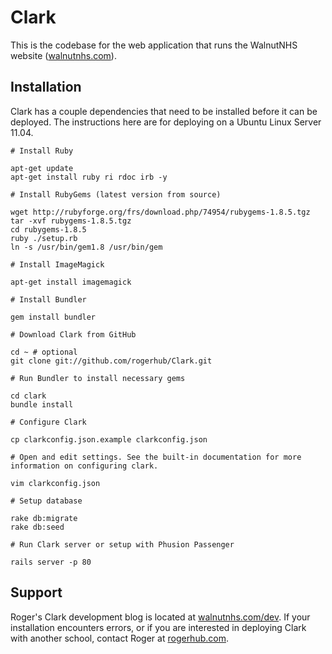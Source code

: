 Clark
=====

This is the codebase for the web application that runs the WalnutNHS website ([walnutnhs.com](http://walnutnhs.com/)).

Installation
------------

Clark has a couple dependencies that need to be installed before it can be deployed. The instructions here are for deploying on a Ubuntu Linux Server 11.04.

    # Install Ruby

    apt-get update
    apt-get install ruby ri rdoc irb -y

    # Install RubyGems (latest version from source)

    wget http://rubyforge.org/frs/download.php/74954/rubygems-1.8.5.tgz
    tar -xvf rubygems-1.8.5.tgz
    cd rubygems-1.8.5
    ruby ./setup.rb
    ln -s /usr/bin/gem1.8 /usr/bin/gem

    # Install ImageMagick

    apt-get install imagemagick

    # Install Bundler
    
    gem install bundler

    # Download Clark from GitHub

    cd ~ # optional
    git clone git://github.com/rogerhub/Clark.git

    # Run Bundler to install necessary gems

    cd clark
    bundle install    
    
    # Configure Clark
    
    cp clarkconfig.json.example clarkconfig.json
    
    # Open and edit settings. See the built-in documentation for more information on configuring clark.
    
    vim clarkconfig.json    
    
    # Setup database
    
    rake db:migrate
    rake db:seed
    
    # Run Clark server or setup with Phusion Passenger

    rails server -p 80

Support
-------

Roger's Clark development blog is located at [walnutnhs.com/dev](http://walnutnhs.com/dev). If your installation encounters errors, or if you are interested in deploying Clark with another school, contact Roger at [rogerhub.com](http://rogerhub.com/about-the-blogger).